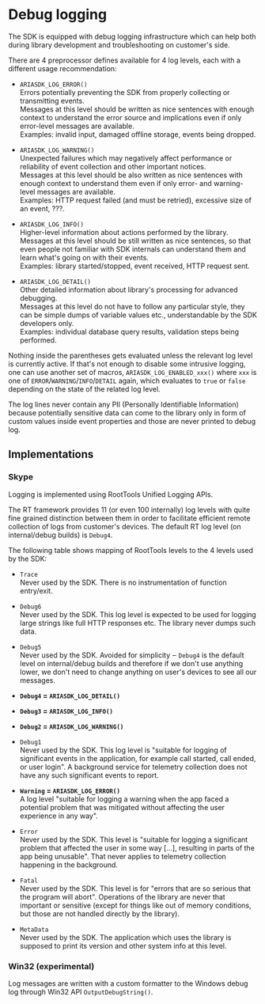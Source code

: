 Debug logging
=============

The SDK is equipped with debug logging infrastructure which can help
both during library development and troubleshooting on customer's side.

There are 4 preprocessor defines available for 4 log levels, each with a
different usage recommendation:

-   `ARIASDK_LOG_ERROR()`  
    Errors potentially preventing the SDK from properly collecting or
    transmitting events.  
    Messages at this level should be written as nice sentences with
    enough context to understand the error source and implications even
    if only error-level messages are available.  
    Examples: invalid input, damaged offline storage, events
    being dropped.

-   `ARIASDK_LOG_WARNING()`  
    Unexpected failures which may negatively affect performance or
    reliability of event collection and other important notices.  
    Messages at this level should be also written as nice sentences with
    enough context to understand them even if only error- and
    warning-level messages are available.  
    Examples: HTTP request failed (and must be retried), excessive size
    of an event, ???.

-   `ARIASDK_LOG_INFO()`  
    Higher-level information about actions performed by the library.  
    Messages at this level should be still written as nice sentences, so
    that even people not familiar with SDK internals can understand them
    and learn what's going on with their events.  
    Examples: library started/stopped, event received, HTTP
    request sent.

-   `ARIASDK_LOG_DETAIL()`  
    Other detailed information about library's processing for advanced
    debugging.  
    Messages at this level do not have to follow any particular style,
    they can be simple dumps of variable values etc., understandable by
    the SDK developers only.  
    Examples: individual database query results, validation steps
    being performed.

Nothing inside the parentheses gets evaluated unless the relevant log
level is currently active. If that's not enough to disable some
intrusive logging, one can use another set of macros,
`ARIASDK_LOG_ENABLED_xxx()` where `xxx` is one of
`ERROR`/`WARNING`/`INFO`/`DETAIL` again, which evaluates to `true` or
`false` depending on the state of the related log level.

The log lines never contain any PII (Personally Identifiable
Information) because potentially sensitive data can come to the library
only in form of custom values inside event properties and those are
never printed to debug log.

Implementations
---------------

### Skype

Logging is implemented using RootTools Unified Logging APIs.

The RT framework provides 11 (or even 100 internally) log levels with
quite fine grained distinction between them in order to facilitate
efficient remote collection of logs from customer's devices. The default
RT log level (on internal/debug builds) is `Debug4`.

The following table shows mapping of RootTools levels to the 4 levels
used by the SDK:

-   `Trace`  
    Never used by the SDK. There is no instrumentation of
    function entry/exit.

-   `Debug6`  
    Never used by the SDK. This log level is expected to be used for
    logging large strings like full HTTP responses etc. The library
    never dumps such data.

-   `Debug5`  
    Never used by the SDK. Avoided for simplicity ‒ `Debug4` is the
    default level on internal/debug builds and therefore if we don't use
    anything lower, we don't need to change anything on user's devices
    to see all our messages.

-   **`Debug4` = `ARIASDK_LOG_DETAIL()`**

-   **`Debug3` = `ARIASDK_LOG_INFO()`**

-   **`Debug2` = `ARIASDK_LOG_WARNING()`**

-   `Debug1`  
    Never used by the SDK. This log level is "suitable for logging of
    significant events in the application, for example call started,
    call ended, or user login". A background service for telemetry
    collection does not have any such significant events to report.

-   **`Warning` = `ARIASDK_LOG_ERROR()`**  
    A log level "suitable for logging a warning when the app faced a
    potential problem that was mitigated without affecting the user
    experience in any way".

-   `Error`  
    Never used by the SDK. This level is "suitable for logging a
    significant problem that affected the user in some way \[...\],
    resulting in parts of the app being unusable". That never applies to
    telemetry collection happening in the background.

-   `Fatal`  
    Never used by the SDK. This level is for "errors that are so serious
    that the program will abort". Operations of the library are never
    that important or sensitive (except for things like out of memory
    conditions, but those are not handled directly by the library).

-   `MetaData`  
    Never used by the SDK. The application which uses the library is
    supposed to print its version and other system info at this level.

### Win32 (experimental)

Log messages are written with a custom formatter to the Windows debug
log through Win32 API `OutputDebugString()`.
